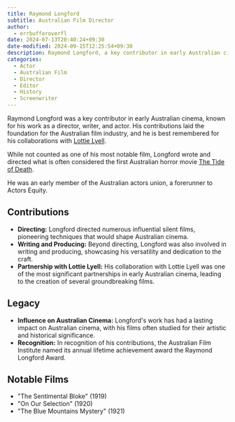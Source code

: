 ```yaml
---
title: Raymond Longford
subtitle: Australian Film Director
author:
  - errbufferoverfl
date: 2024-07-13T20:40:24+09:30
date-modified: 2024-09-15T12:25:54+09:30
description: Raymond Longford, a key contributor in early Australian cinema.
categories:
  - Actor
  - Australian Film
  - Director
  - Editor
  - History
  - Screenwriter
---
```


Raymond Longford was a key contributor in early Australian cinema, known for his work as a director, writer, and actor. His contributions laid the foundation for the Australian film industry, and he is best remembered for his collaborations with [Lottie Lyell](lottie-lyell.md).

While not counted as one of his most notable film, Longford wrote and directed what is often considered the first Australian horror movie [The Tide of Death](the-tide-of-death.md).

He was an early member of the Australian actors union, a forerunner to Actors Equity.

## Contributions

- **Directing:** Longford directed numerous influential silent films, pioneering techniques that would shape Australian cinema.
- **Writing and Producing:** Beyond directing, Longford was also involved in writing and producing, showcasing his versatility and dedication to the craft.
- **Partnership with Lottie Lyell:** His collaboration with Lottie Lyell was one of the most significant partnerships in early Australian cinema, leading to the creation of several groundbreaking films.

## Legacy

- **Influence on Australian Cinema:** Longford's work has had a lasting impact on Australian cinema, with his films often studied for their artistic and historical significance.
- **Recognition:** In recognition of his contributions, the Australian Film Institute named its annual lifetime achievement award the Raymond Longford Award.

## Notable Films

- "The Sentimental Bloke" (1919)
- "On Our Selection" (1920)
- "The Blue Mountains Mystery" (1921)
